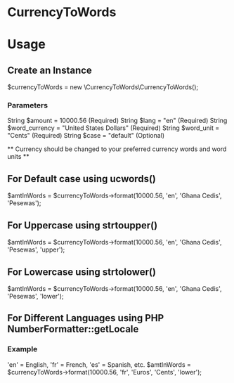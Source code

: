 # CurrencyToWords

# Usage

## Create an Instance
$currencyToWords = new \CurrencyToWords\CurrencyToWords();

### Parameters
String $amount = 10000.56 (Required)
String $lang = "en" (Required)
String $word_currency = "United States Dollars" (Required)
String $word_unit = "Cents" (Required)
String $case = "default" (Optional)

** Currency should be changed to your preferred currency words and word units **

## For Default case using ucwords()
$amtInWords = $currencyToWords->format(10000.56, 'en', 'Ghana Cedis', 'Pesewas');

## For Uppercase using strtoupper()
$amtInWords = $currencyToWords->format(10000.56, 'en', 'Ghana Cedis', 'Pesewas', 'upper');

## For Lowercase using strtolower()
$amtInWords = $currencyToWords->format(10000.56, 'en', 'Ghana Cedis', 'Pesewas', 'lower');

## For Different Languages using PHP NumberFormatter::getLocale
### Example
'en' = English, 'fr' = French, 'es' = Spanish, etc.
$amtInWords = $currencyToWords->format(10000.56, 'fr', 'Euros', 'Cents', 'lower');